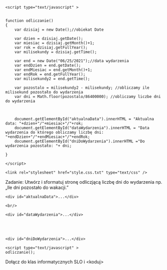 <!DOCTYPE HTML>
<html lang="pl">
<head>
	<meta charset="utf-8" />
	<title>Odliczanie dni do wydarzenia </title>
	
	<script type="text/javascript" >

	
	function odliczanie()
	{
		var dzisiaj = new Date();//obiekat Date 
		
		var dzien = dzisiaj.getDate();
		var miesiac = dzisiaj.getMonth()+1;
		var rok = dzisiaj.getFullYear();
		var milisekundy = dzisiaj.getTime();
		
		var end = new Date("06/25/2021");//data wydarzenia
		var endDzien = end.getDate();
		var endMiesiac = end.getMonth()+1;
		var endRok = end.getFullYear();
		var milisekundy2 = end.getTime();
		
		var pozostalo = milisekundy2 - milisekundy; //obliczamy ile milisekund pozostało do wydarzenia
		var dni = Math.floor(pozostalo/86400000); //obliczamy liczbe dni do wydarzenia
		
	
		
		document.getElementById("aktualnaData").innerHTML = "Aktualna data: "+dzien+"/"+miesiac+"/"+rok; 
		document.getElementById("dataWydarzenia").innerHTML = "Data wydarzenia do którego obliczamy liczbę dni: "+endDzien+"/"+endMiesiac+"/"+endRok;
		document.getElementById("dniDoWydarzenia").innerHTML ="Do wydarzenia pozostało: "+ dni;
		 
	}
	
	</script>

	<link rel="stylesheet" href="style.css.txt" type="text/css" />
	
</head>
<body>

<div id="container">
<div id="topBar">
Zadanie: Utwórz i sformatuj stronę odliczjącą liczbę dni do wydarzenia np. „Ile dni pozostało do wakacji.”</div>
	
	<div id="aktualnaData">...</div> 

	<br/>
	
	<div id="dataWydarzenia">...</div>
<br/>
<br/>	
	
	<div id="dniDoWydarzenia">...</div> 
	
	<script type="text/javascript" >
	odliczanie();
</script>
<div id="footer">
Dołącz do klas informatycznych SLO i &lt;koduj&gt;
</div>
</div>
</body>
</html>
